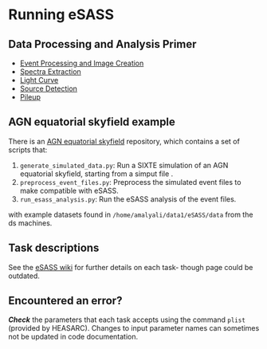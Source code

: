 # Running eSASS
## Data Processing and Analysis Primer
* [Event Processing and Image Creation](1.md)
* [Spectra Extraction](spec.md)
* [Light Curve](2.md)
* [Source Detection](3.md)
* [Pileup](4.md)

## AGN equatorial skyfield example

There is an [AGN equatorial skyfield](../../scripts/agn_equatorial_skyfield) repository, which contains a set of scripts
that:

1. ```generate_simulated_data.py```: Run a SIXTE simulation of an AGN equatorial skyfield, starting from a simput file .
2. ```preprocess_event_files.py```: Preprocess the simulated event files to make compatible with eSASS.
3. ```run_esass_analysis.py```: Run the eSASS analysis of the event files.

with example datasets found in ```/home/amalyali/data1/eSASS/data``` from the ds machines. 

## Task descriptions
See the [eSASS wiki](https://wiki.mpe.mpg.de/eRosita/TaskDescriptions) for further details on each task- though page
could be outdated.

## Encountered an error?
***Check*** the parameters that each task accepts using the command ```plist``` (provided by HEASARC). Changes to input 
parameter names can sometimes not be updated in code documentation.
